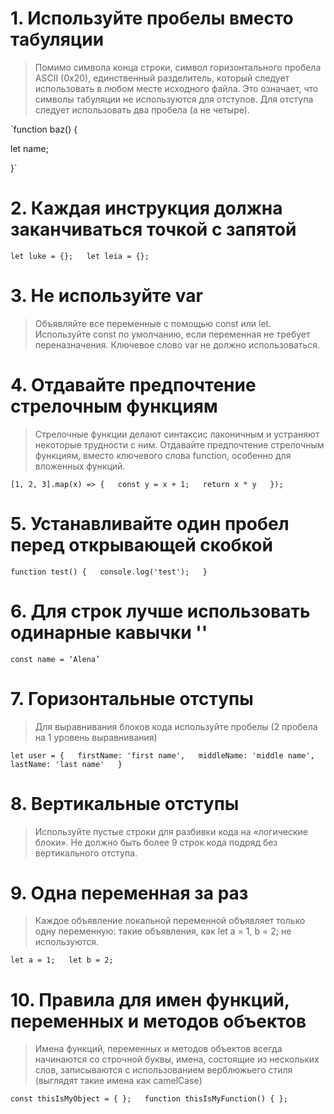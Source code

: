 # 1. Используйте пробелы вместо табуляции
>Помимо символа конца строки, символ горизонтального пробела ASCII (0x20), единственный разделитель, который следует использовать в любом месте исходного файла. Это означает, что символы табуляции не используются для отступов.
Для отступа следует использовать два пробела (а не четыре).

`function baz() {  

  let name;  
  
}`

# 2. Каждая инструкция должна заканчиваться точкой с запятой

`let luke = {};  
let leia = {};`

# 3. Не используйте var
>Объявляйте все переменные с помощью const или let. Используйте const по умолчанию, если переменная не требует переназначения. Ключевое слово var не должно использоваться.

# 4. Отдавайте предпочтение стрелочным функциям
>Стрелочные функции делают синтаксис лаконичным и устраняют некоторые трудности с ним. Отдавайте предпочтение стрелочным функциям, вместо ключевого слова function, особенно для вложенных функций.


`[1, 2, 3].map(x) => {  
const y = x + 1;  
return x * y  
});`

# 5. Устанавливайте один пробел перед открывающей скобкой

`function test() {  
  console.log('test');  
}`

# 6. Для строк лучше использовать одинарные кавычки ''

`const name = ‘Alena’`

# 7. Горизонтальные отступы
>Для выравнивания блоков кода используйте пробелы (2 пробела на 1 уровень выравнивания)

`let user = {  
  firstName: 'first name',  
  middleName: 'middle name',  
  lastName: 'last name'  
}`

# 8. Вертикальные отступы
> Используйте пустые строки для разбивки кода на «логические блоки». Не должно быть более 9 строк кода подряд без вертикального отступа.

# 9. Одна переменная за раз
>Каждое объявление локальной переменной объявляет только одну переменную: такие объявления, как let a = 1, b = 2; не используются.

`let a = 1;  
let b = 2;`

# 10. Правила для имен функций, переменных и методов объектов
>Имена функций, переменных и методов объектов всегда начинаются со строчной буквы, имена, состоящие из нескольких слов, записываются с использованием верблюжьего стиля (выглядят такие имена как camelCase)

`const thisIsMyObject = { };  
function thisIsMyFunction() { };`
